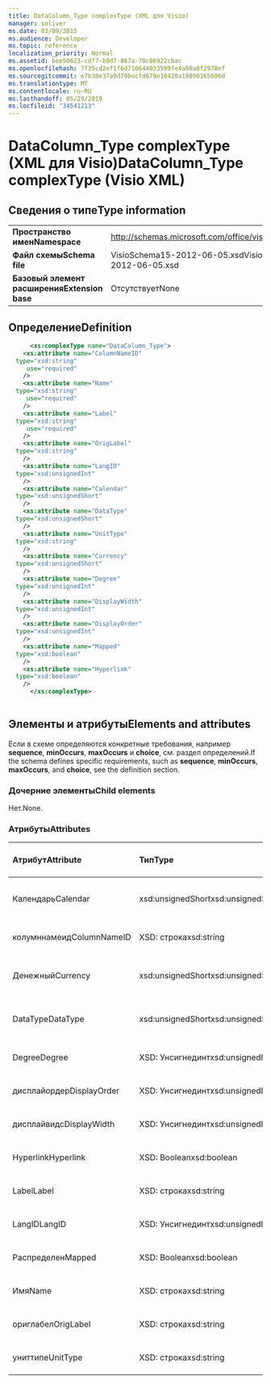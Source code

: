 ```yaml
---
title: DataColumn_Type complexType (XML для Visio)
manager: soliver
ms.date: 03/09/2015
ms.audience: Developer
ms.topic: reference
localization_priority: Normal
ms.assetid: bee50623-cdf7-b9d7-867a-70c86922cbac
ms.openlocfilehash: 7f35cd2ef1f6d710644033599fe4a90a0f2978ef
ms.sourcegitcommit: e7b38e37a9d79becfd679e10420a19890165606d
ms.translationtype: MT
ms.contentlocale: ru-RU
ms.lasthandoff: 05/29/2019
ms.locfileid: "34541213"
---
```

# <a name="datacolumn_type-complextype-visio-xml"></a><span data-ttu-id="ca137-102">DataColumn_Type complexType (XML для Visio)</span><span class="sxs-lookup"><span data-stu-id="ca137-102">DataColumn_Type complexType (Visio XML)</span></span>

## <a name="type-information"></a><span data-ttu-id="ca137-103">Сведения о типе</span><span class="sxs-lookup"><span data-stu-id="ca137-103">Type information</span></span>

|||
|:-----|:-----|
|<span data-ttu-id="ca137-104">**Пространство имен**</span><span class="sxs-lookup"><span data-stu-id="ca137-104">**Namespace**</span></span> <br/> |http://schemas.microsoft.com/office/visio/2011/1/core  <br/> |
|<span data-ttu-id="ca137-105">**Файл схемы**</span><span class="sxs-lookup"><span data-stu-id="ca137-105">**Schema file**</span></span> <br/> |<span data-ttu-id="ca137-106">VisioSchema15-2012-06-05.xsd</span><span class="sxs-lookup"><span data-stu-id="ca137-106">VisioSchema15-2012-06-05.xsd</span></span>  <br/> |
|<span data-ttu-id="ca137-107">**Базовый элемент расширения**</span><span class="sxs-lookup"><span data-stu-id="ca137-107">**Extension base**</span></span> <br/> |<span data-ttu-id="ca137-108">Отсутствует</span><span class="sxs-lookup"><span data-stu-id="ca137-108">None</span></span>  <br/> |
   
## <a name="definition"></a><span data-ttu-id="ca137-109">Определение</span><span class="sxs-lookup"><span data-stu-id="ca137-109">Definition</span></span>

```XML
      <xs:complexType name="DataColumn_Type">
    <xs:attribute name="ColumnNameID"
  type="xsd:string"
     use="required"
    />
    <xs:attribute name="Name"
  type="xsd:string"
     use="required"
    />
    <xs:attribute name="Label"
  type="xsd:string"
     use="required"
    />
    <xs:attribute name="OrigLabel"
  type="xsd:string"
    />
    <xs:attribute name="LangID"
  type="xsd:unsignedInt"
    />
    <xs:attribute name="Calendar"
  type="xsd:unsignedShort"
    />
    <xs:attribute name="DataType"
  type="xsd:unsignedShort"
    />
    <xs:attribute name="UnitType"
  type="xsd:string"
    />
    <xs:attribute name="Currency"
  type="xsd:unsignedShort"
    />
    <xs:attribute name="Degree"
  type="xsd:unsignedInt"
    />
    <xs:attribute name="DisplayWidth"
  type="xsd:unsignedInt"
    />
    <xs:attribute name="DisplayOrder"
  type="xsd:unsignedInt"
    />
    <xs:attribute name="Mapped"
  type="xsd:boolean"
    />
    <xs:attribute name="Hyperlink"
  type="xsd:boolean"
    />
      </xs:complexType>
      
```

## <a name="elements-and-attributes"></a><span data-ttu-id="ca137-110">Элементы и атрибуты</span><span class="sxs-lookup"><span data-stu-id="ca137-110">Elements and attributes</span></span>

<span data-ttu-id="ca137-111">Если в схеме определяются конкретные требования, например **sequence**, **minOccurs**, **maxOccurs** и **choice**, см. раздел определений.</span><span class="sxs-lookup"><span data-stu-id="ca137-111">If the schema defines specific requirements, such as **sequence**, **minOccurs**, **maxOccurs**, and **choice**, see the definition section.</span></span> 
  
### <a name="child-elements"></a><span data-ttu-id="ca137-112">Дочерние элементы</span><span class="sxs-lookup"><span data-stu-id="ca137-112">Child elements</span></span>

<span data-ttu-id="ca137-113">Нет.</span><span class="sxs-lookup"><span data-stu-id="ca137-113">None.</span></span>
  
### <a name="attributes"></a><span data-ttu-id="ca137-114">Атрибуты</span><span class="sxs-lookup"><span data-stu-id="ca137-114">Attributes</span></span>

|<span data-ttu-id="ca137-115">**Атрибут**</span><span class="sxs-lookup"><span data-stu-id="ca137-115">**Attribute**</span></span>|<span data-ttu-id="ca137-116">**Тип**</span><span class="sxs-lookup"><span data-stu-id="ca137-116">**Type**</span></span>|<span data-ttu-id="ca137-117">**Обязательный**</span><span class="sxs-lookup"><span data-stu-id="ca137-117">**Required**</span></span>|<span data-ttu-id="ca137-118">**Описание**</span><span class="sxs-lookup"><span data-stu-id="ca137-118">**Description**</span></span>|<span data-ttu-id="ca137-119">**Возможные значения**</span><span class="sxs-lookup"><span data-stu-id="ca137-119">**Possible values**</span></span>|
|:-----|:-----|:-----|:-----|:-----|
|<span data-ttu-id="ca137-120">Календарь</span><span class="sxs-lookup"><span data-stu-id="ca137-120">Calendar</span></span>  <br/> |<span data-ttu-id="ca137-121">xsd:unsignedShort</span><span class="sxs-lookup"><span data-stu-id="ca137-121">xsd:unsignedShort</span></span>  <br/> |<span data-ttu-id="ca137-122">необязательный</span><span class="sxs-lookup"><span data-stu-id="ca137-122">optional</span></span>  <br/> ||<span data-ttu-id="ca137-123">Значения для типа xsd:unsignedShort.</span><span class="sxs-lookup"><span data-stu-id="ca137-123">Values of the xsd:unsignedShort type.</span></span>  <br/> |
|<span data-ttu-id="ca137-124">колумннамеид</span><span class="sxs-lookup"><span data-stu-id="ca137-124">ColumnNameID</span></span>  <br/> |<span data-ttu-id="ca137-125">XSD: строка</span><span class="sxs-lookup"><span data-stu-id="ca137-125">xsd:string</span></span>  <br/> |<span data-ttu-id="ca137-126">Обязательный</span><span class="sxs-lookup"><span data-stu-id="ca137-126">required</span></span>  <br/> ||<span data-ttu-id="ca137-127">Значения типа String: XSD.</span><span class="sxs-lookup"><span data-stu-id="ca137-127">Values of the xsd:string type.</span></span>  <br/> |
|<span data-ttu-id="ca137-128">Денежный</span><span class="sxs-lookup"><span data-stu-id="ca137-128">Currency</span></span>  <br/> |<span data-ttu-id="ca137-129">xsd:unsignedShort</span><span class="sxs-lookup"><span data-stu-id="ca137-129">xsd:unsignedShort</span></span>  <br/> |<span data-ttu-id="ca137-130">необязательный</span><span class="sxs-lookup"><span data-stu-id="ca137-130">optional</span></span>  <br/> ||<span data-ttu-id="ca137-131">Значения для типа xsd:unsignedShort.</span><span class="sxs-lookup"><span data-stu-id="ca137-131">Values of the xsd:unsignedShort type.</span></span>  <br/> |
|<span data-ttu-id="ca137-132">DataType</span><span class="sxs-lookup"><span data-stu-id="ca137-132">DataType</span></span>  <br/> |<span data-ttu-id="ca137-133">xsd:unsignedShort</span><span class="sxs-lookup"><span data-stu-id="ca137-133">xsd:unsignedShort</span></span>  <br/> |<span data-ttu-id="ca137-134">необязательный</span><span class="sxs-lookup"><span data-stu-id="ca137-134">optional</span></span>  <br/> ||<span data-ttu-id="ca137-135">Значения для типа xsd:unsignedShort.</span><span class="sxs-lookup"><span data-stu-id="ca137-135">Values of the xsd:unsignedShort type.</span></span>  <br/> |
|<span data-ttu-id="ca137-136">Degree</span><span class="sxs-lookup"><span data-stu-id="ca137-136">Degree</span></span>  <br/> |<span data-ttu-id="ca137-137">XSD: Унсигнединт</span><span class="sxs-lookup"><span data-stu-id="ca137-137">xsd:unsignedInt</span></span>  <br/> |<span data-ttu-id="ca137-138">необязательный</span><span class="sxs-lookup"><span data-stu-id="ca137-138">optional</span></span>  <br/> ||<span data-ttu-id="ca137-139">Значения типа XSD: Унсигнединт.</span><span class="sxs-lookup"><span data-stu-id="ca137-139">Values of the xsd:unsignedInt type.</span></span>  <br/> |
|<span data-ttu-id="ca137-140">дисплайордер</span><span class="sxs-lookup"><span data-stu-id="ca137-140">DisplayOrder</span></span>  <br/> |<span data-ttu-id="ca137-141">XSD: Унсигнединт</span><span class="sxs-lookup"><span data-stu-id="ca137-141">xsd:unsignedInt</span></span>  <br/> |<span data-ttu-id="ca137-142">необязательный</span><span class="sxs-lookup"><span data-stu-id="ca137-142">optional</span></span>  <br/> ||<span data-ttu-id="ca137-143">Значения типа XSD: Унсигнединт.</span><span class="sxs-lookup"><span data-stu-id="ca137-143">Values of the xsd:unsignedInt type.</span></span>  <br/> |
|<span data-ttu-id="ca137-144">дисплайвидс</span><span class="sxs-lookup"><span data-stu-id="ca137-144">DisplayWidth</span></span>  <br/> |<span data-ttu-id="ca137-145">XSD: Унсигнединт</span><span class="sxs-lookup"><span data-stu-id="ca137-145">xsd:unsignedInt</span></span>  <br/> |<span data-ttu-id="ca137-146">необязательный</span><span class="sxs-lookup"><span data-stu-id="ca137-146">optional</span></span>  <br/> ||<span data-ttu-id="ca137-147">Значения типа XSD: Унсигнединт.</span><span class="sxs-lookup"><span data-stu-id="ca137-147">Values of the xsd:unsignedInt type.</span></span>  <br/> |
|<span data-ttu-id="ca137-148">Hyperlink</span><span class="sxs-lookup"><span data-stu-id="ca137-148">Hyperlink</span></span>  <br/> |<span data-ttu-id="ca137-149">XSD: Boolean</span><span class="sxs-lookup"><span data-stu-id="ca137-149">xsd:boolean</span></span>  <br/> |<span data-ttu-id="ca137-150">необязательный</span><span class="sxs-lookup"><span data-stu-id="ca137-150">optional</span></span>  <br/> ||<span data-ttu-id="ca137-151">Значения типа XSD: Boolean.</span><span class="sxs-lookup"><span data-stu-id="ca137-151">Values of the xsd:boolean type.</span></span>  <br/> |
|<span data-ttu-id="ca137-152">Label</span><span class="sxs-lookup"><span data-stu-id="ca137-152">Label</span></span>  <br/> |<span data-ttu-id="ca137-153">XSD: строка</span><span class="sxs-lookup"><span data-stu-id="ca137-153">xsd:string</span></span>  <br/> |<span data-ttu-id="ca137-154">Обязательный</span><span class="sxs-lookup"><span data-stu-id="ca137-154">required</span></span>  <br/> ||<span data-ttu-id="ca137-155">Значения типа String: XSD.</span><span class="sxs-lookup"><span data-stu-id="ca137-155">Values of the xsd:string type.</span></span>  <br/> |
|<span data-ttu-id="ca137-156">LangID</span><span class="sxs-lookup"><span data-stu-id="ca137-156">LangID</span></span>  <br/> |<span data-ttu-id="ca137-157">XSD: Унсигнединт</span><span class="sxs-lookup"><span data-stu-id="ca137-157">xsd:unsignedInt</span></span>  <br/> |<span data-ttu-id="ca137-158">необязательный</span><span class="sxs-lookup"><span data-stu-id="ca137-158">optional</span></span>  <br/> ||<span data-ttu-id="ca137-159">Значения типа XSD: Унсигнединт.</span><span class="sxs-lookup"><span data-stu-id="ca137-159">Values of the xsd:unsignedInt type.</span></span>  <br/> |
|<span data-ttu-id="ca137-160">Распределен</span><span class="sxs-lookup"><span data-stu-id="ca137-160">Mapped</span></span>  <br/> |<span data-ttu-id="ca137-161">XSD: Boolean</span><span class="sxs-lookup"><span data-stu-id="ca137-161">xsd:boolean</span></span>  <br/> |<span data-ttu-id="ca137-162">необязательный</span><span class="sxs-lookup"><span data-stu-id="ca137-162">optional</span></span>  <br/> ||<span data-ttu-id="ca137-163">Значения типа XSD: Boolean.</span><span class="sxs-lookup"><span data-stu-id="ca137-163">Values of the xsd:boolean type.</span></span>  <br/> |
|<span data-ttu-id="ca137-164">Имя</span><span class="sxs-lookup"><span data-stu-id="ca137-164">Name</span></span>  <br/> |<span data-ttu-id="ca137-165">XSD: строка</span><span class="sxs-lookup"><span data-stu-id="ca137-165">xsd:string</span></span>  <br/> |<span data-ttu-id="ca137-166">Обязательный</span><span class="sxs-lookup"><span data-stu-id="ca137-166">required</span></span>  <br/> ||<span data-ttu-id="ca137-167">Значения типа String: XSD.</span><span class="sxs-lookup"><span data-stu-id="ca137-167">Values of the xsd:string type.</span></span>  <br/> |
|<span data-ttu-id="ca137-168">ориглабел</span><span class="sxs-lookup"><span data-stu-id="ca137-168">OrigLabel</span></span>  <br/> |<span data-ttu-id="ca137-169">XSD: строка</span><span class="sxs-lookup"><span data-stu-id="ca137-169">xsd:string</span></span>  <br/> |<span data-ttu-id="ca137-170">необязательный</span><span class="sxs-lookup"><span data-stu-id="ca137-170">optional</span></span>  <br/> ||<span data-ttu-id="ca137-171">Значения типа String: XSD.</span><span class="sxs-lookup"><span data-stu-id="ca137-171">Values of the xsd:string type.</span></span>  <br/> |
|<span data-ttu-id="ca137-172">униттипе</span><span class="sxs-lookup"><span data-stu-id="ca137-172">UnitType</span></span>  <br/> |<span data-ttu-id="ca137-173">XSD: строка</span><span class="sxs-lookup"><span data-stu-id="ca137-173">xsd:string</span></span>  <br/> |<span data-ttu-id="ca137-174">необязательный</span><span class="sxs-lookup"><span data-stu-id="ca137-174">optional</span></span>  <br/> ||<span data-ttu-id="ca137-175">Значения типа String: XSD.</span><span class="sxs-lookup"><span data-stu-id="ca137-175">Values of the xsd:string type.</span></span>  <br/> |
   

